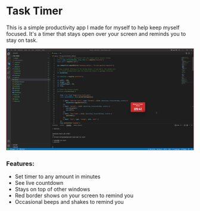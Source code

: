 # Task Timer

This is a simple productivity app I made for myself to help keep myself focused. It's a timer that stays open over your screen and reminds you to stay on task.

![alt text](screenshot.png)

### Features:
- Set timer to any amount in minutes
- See live countdown
- Stays on top of other windows
- Red border shows on your screen to remind you
- Occasional beeps and shakes to remind you 